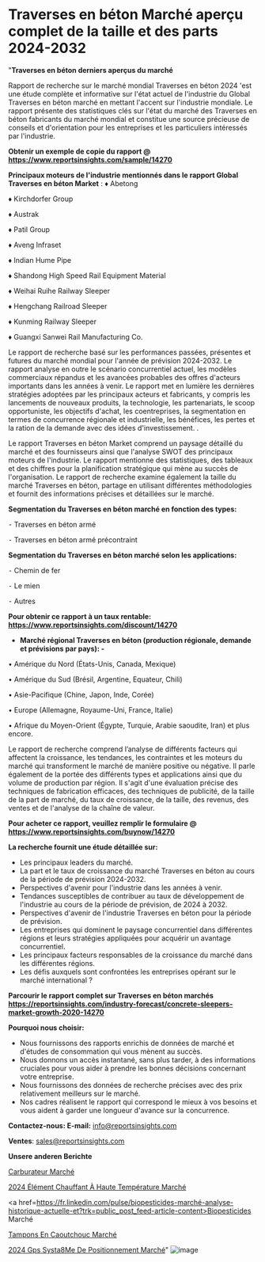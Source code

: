 # Traverses en béton Marché aperçu complet de la taille et des parts 2024-2032

"<strong>Traverses en béton derniers aperçus du marché</strong>

Rapport de recherche sur le marché mondial Traverses en béton 2024 'est une étude complète et informative sur l'état actuel de l'industrie du Global Traverses en béton marché en mettant l'accent sur l'industrie mondiale. Le rapport présente des statistiques clés sur l'état du marché des Traverses en béton fabricants du marché mondial et constitue une source précieuse de conseils et d'orientation pour les entreprises et les particuliers intéressés par l'industrie.

<strong>Obtenir un exemple de copie du rapport @ <a href=https://www.reportsinsights.com/sample/14270>https://www.reportsinsights.com/sample/14270</a></strong>

<strong>Principaux moteurs de l'industrie mentionnés dans le rapport Global Traverses en béton Market</strong> :
♦ Abetong

♦ Kirchdorfer Group

♦ Austrak

♦ Patil Group

♦ Aveng Infraset

♦  Indian Hume Pipe

♦ Shandong High Speed Rail Equipment Material

♦ Weihai Ruihe Railway Sleeper

♦ Hengchang Railroad Sleeper

♦ Kunming Railway Sleeper

♦ Guangxi Sanwei Rail Manufacturing Co.

Le rapport de recherche basé sur les performances passées, présentes et futures du marché mondial pour l'année de prévision 2024-2032. Le rapport analyse en outre le scénario concurrentiel actuel, les modèles commerciaux répandus et les avancées probables des offres d'acteurs importants dans les années à venir. Le rapport met en lumière les dernières stratégies adoptées par les principaux acteurs et fabricants, y compris les lancements de nouveaux produits, la technologie, les partenariats, le scoop opportuniste, les objectifs d'achat, les coentreprises, la segmentation en termes de concurrence régionale et industrielle, les bénéfices, les pertes et la ration de la demande avec des idées d'investissement. .

Le rapport Traverses en béton Market comprend un paysage détaillé du marché et des fournisseurs ainsi que l'analyse SWOT des principaux moteurs de l'industrie. Le rapport mentionne des statistiques, des tableaux et des chiffres pour la planification stratégique qui mène au succès de l'organisation. Le rapport de recherche examine également la taille du marché Traverses en béton, partage en utilisant différentes méthodologies et fournit des informations précises et détaillées sur le marché.

<strong>Segmentation du Traverses en béton marché en fonction des types:</strong>


⁃ Traverses en béton armé

⁃ Traverses en béton armé précontraint

<strong>Segmentation du Traverses en béton marché selon les applications:</strong>


⁃ Chemin de fer

⁃ Le mien

⁃ Autres

<strong>Pour obtenir ce rapport à un taux rentable: <a href=https://www.reportsinsights.com/discount/14270>https://www.reportsinsights.com/discount/14270</a></strong>
<ul>
  <li><strong>Marché régional Traverses en béton (production régionale, demande et prévisions par pays): -</strong></li>
</ul>
• Amérique du Nord (États-Unis, Canada, Mexique)

• Amérique du Sud (Brésil, Argentine, Equateur, Chili)

• Asie-Pacifique (Chine, Japon, Inde, Corée)

• Europe (Allemagne, Royaume-Uni, France, Italie)

• Afrique du Moyen-Orient (Égypte, Turquie, Arabie saoudite, Iran) et plus encore.

Le rapport de recherche comprend l’analyse de différents facteurs qui affectent la croissance, les tendances, les contraintes et les moteurs du marché qui transforment le marché de manière positive ou négative. Il parle également de la portée des différents types et applications ainsi que du volume de production par région. Il s'agit d'une évaluation précise des techniques de fabrication efficaces, des techniques de publicité, de la taille de la part de marché, du taux de croissance, de la taille, des revenus, des ventes et de l'analyse de la chaîne de valeur.

<strong>Pour acheter ce rapport, veuillez remplir le formulaire @   <a href=https://www.reportsinsights.com/buynow/14270>https://www.reportsinsights.com/buynow/14270</a></strong>

<strong>La recherche fournit une étude détaillée sur:</strong>
<ul>
  <li>Les principaux leaders du marché.</li>
  <li>La part et le taux de croissance du marché Traverses en béton au cours de la période de prévision 2024-2032.</li>
  <li>Perspectives d'avenir pour l'industrie dans les années à venir.</li>
  <li>Tendances susceptibles de contribuer au taux de développement de l'industrie au cours de la période de prévision, de 2024 à 2032.</li>
  <li>Perspectives d'avenir de l'industrie Traverses en béton pour la période de prévision.</li>
  <li>Les entreprises qui dominent le paysage concurrentiel dans différentes régions et leurs stratégies appliquées pour acquérir un avantage concurrentiel.</li>
  <li>Les principaux facteurs responsables de la croissance du marché dans les différentes régions.</li>
  <li>Les défis auxquels sont confrontées les entreprises opérant sur le marché international ?</li>
</ul>

<strong>Parcourir le rapport complet sur Traverses en béton marchés <a href=https://reportsinsights.com/industry-forecast/concrete-sleepers-market-growth-2020-14270>https://reportsinsights.com/industry-forecast/concrete-sleepers-market-growth-2020-14270</a></strong>

<strong>Pourquoi nous choisir:</strong>
<ul>
  <li>Nous fournissons des rapports enrichis de données de marché et d'études de consommation qui vous mènent au succès.</li>
  <li>Nous donnons un accès instantané, sans plus tarder, à des informations cruciales pour vous aider à prendre les bonnes décisions concernant votre entreprise.</li>
  <li>Nous fournissons des données de recherche précises avec des prix relativement meilleurs sur le marché.</li>
  <li>Nos cadres réalisent le rapport qui correspond le mieux à vos besoins et vous aident à garder une longueur d'avance sur la concurrence.</li>
</ul>
<strong>Contactez-nous:
</strong><strong>E-mail:</strong> <a href=mailto:info@reportsinsights.com>info@reportsinsights.com</a>

<strong>Ventes</strong>: <a href=mailto:sales@reportsinsights.com>sales@reportsinsights.com</a>

<strong>Unsere anderen Berichte</strong>

<a href=https://www.linkedin.com/pulse/carburateur-march%C3%A9-part-et-croissance-mondiale-fh0ne/>Carburateur Marché</a>

<a href=https://www.linkedin.com/pulse/2024-élément-chauffant-à-haute-température-marché-tex3c/>2024 Élément Chauffant À Haute Température Marché</a>

<a href=https://fr.linkedin.com/pulse/biopesticides-marché-analyse-historique-actuelle-et?trk=public_post_feed-article-content>Biopesticides Marché</a>

<a href=https://www.linkedin.com/pulse/tampons-en-caoutchouc-march%C3%A9-analyse-et-tendances-mbuff/>Tampons En Caoutchouc Marché</a>

<a href=https://www.linkedin.com/pulse/2024-gps-syst%C3%A8me-de-positionnement-march%C3%A9-informations-vqm7c/>2024 Gps Systa8Me De Positionnement Marché</a>"
![image](https://github.com/daminid12/RImarket/assets/158430485/40ce1f9a-3e2e-4e6e-94aa-c6ffdf69ec7d)
